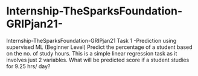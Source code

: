 # Internship-TheSparksFoundation-GRIPjan21-
Internship-TheSparksFoundation-GRIPjan21 Task 1 -Prediction using supervised ML (Beginner Level) Predict the percentage of a student based on the no. of study hours. This is a simple linear regression task as it involves just 2 variables. What will be predicted score if a student studies for 9.25 hrs/ day?
